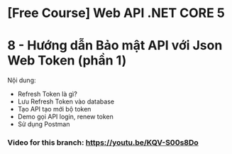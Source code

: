 ﻿# [Free Course] Web API .NET CORE 5

# 8 - Hướng dẫn Bảo mật API với Json Web Token (phần 1)

Nội dung:
- Refresh Token là gì?
- Lưu Refresh Token vào database
- Tạo API tạo mới bộ token
- Demo gọi API login, renew token
- Sử dụng Postman

### Video for this branch: https://youtu.be/KQV-S00s8Do